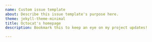 ```yaml
---
name: Custom issue template
about: Describe this issue template's purpose here.
theme: jekyll-theme-minimal
title: Octocat's homepage
description: Bookmark this to keep an eye on my project updates!

---
```



